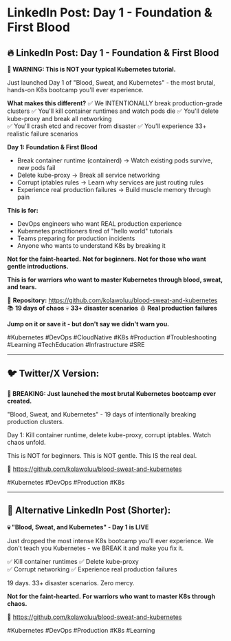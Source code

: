# LinkedIn Post: Day 1 - Foundation & First Blood

## **🔥 LinkedIn Post: Day 1 - Foundation & First Blood**

**🚨 WARNING: This is NOT your typical Kubernetes tutorial.**

Just launched Day 1 of "Blood, Sweat, and Kubernetes" - the most brutal, hands-on K8s bootcamp you'll ever experience. 

**What makes this different?**
✅ We INTENTIONALLY break production-grade clusters
✅ You'll kill container runtimes and watch pods die
✅ You'll delete kube-proxy and break all networking  
✅ You'll crash etcd and recover from disaster
✅ You'll experience 33+ realistic failure scenarios

**Day 1: Foundation & First Blood**
- Break container runtime (containerd) → Watch existing pods survive, new pods fail
- Delete kube-proxy → Break all service networking
- Corrupt iptables rules → Learn why services are just routing rules
- Experience real production failures → Build muscle memory through pain

**This is for:**
- DevOps engineers who want REAL production experience
- Kubernetes practitioners tired of "hello world" tutorials  
- Teams preparing for production incidents
- Anyone who wants to understand K8s by breaking it

**Not for the faint-hearted.**
**Not for beginners.**
**Not for those who want gentle introductions.**

**This is for warriors who want to master Kubernetes through blood, sweat, and tears.**

🔗 **Repository:** https://github.com/kolawoluu/blood-sweat-and-kubernetes
📚 **19 days of chaos**
💀 **33+ disaster scenarios**
🩸 **Real production failures**

**Jump on it or save it - but don't say we didn't warn you.**

#Kubernetes #DevOps #CloudNative #K8s #Production #Troubleshooting #Learning #TechEducation #Infrastructure #SRE

---

## **🐦 Twitter/X Version:**

**🚨 BREAKING: Just launched the most brutal Kubernetes bootcamp ever created.**

"Blood, Sweat, and Kubernetes" - 19 days of intentionally breaking production clusters.

Day 1: Kill container runtime, delete kube-proxy, corrupt iptables. Watch chaos unfold.

This is NOT for beginners.
This is NOT gentle.
This IS the real deal.

🔗 https://github.com/kolawoluu/blood-sweat-and-kubernetes

#Kubernetes #DevOps #Production #K8s

---

## **📝 Alternative LinkedIn Post (Shorter):**

**💀 "Blood, Sweat, and Kubernetes" - Day 1 is LIVE**

Just dropped the most intense K8s bootcamp you'll ever experience. We don't teach you Kubernetes - we BREAK it and make you fix it.

✅ Kill container runtimes
✅ Delete kube-proxy  
✅ Corrupt networking
✅ Experience real production failures

19 days. 33+ disaster scenarios. Zero mercy.

**Not for the faint-hearted.**
**For warriors who want to master K8s through chaos.**

🔗 https://github.com/kolawoluu/blood-sweat-and-kubernetes

#Kubernetes #DevOps #Production #K8s #Learning
